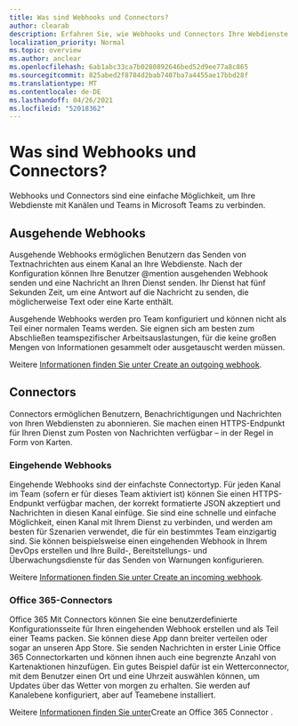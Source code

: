 ```yaml
---
title: Was sind Webhooks und Connectors?
author: clearab
description: Erfahren Sie, wie Webhooks und Connectors Ihre Webdienste mit dem client Teams können.
localization_priority: Normal
ms.topic: overview
ms.author: anclear
ms.openlocfilehash: 6ab1abc33ca7b0280892646bed52d9ee77a8c865
ms.sourcegitcommit: 825abed2f8784d2bab7407ba7a4455ae17bbd28f
ms.translationtype: MT
ms.contentlocale: de-DE
ms.lasthandoff: 04/26/2021
ms.locfileid: "52018362"
---
```

# <a name="what-are-webhooks-and-connectors"></a>Was sind Webhooks und Connectors?

Webhooks und Connectors sind eine einfache Möglichkeit, um Ihre Webdienste mit Kanälen und Teams in Microsoft Teams zu verbinden. 

## <a name="outgoing-webhooks"></a>Ausgehende Webhooks

Ausgehende Webhooks ermöglichen Benutzern das Senden von Textnachrichten aus einem Kanal an Ihre Webdienste. Nach der Konfiguration können Ihre Benutzer @mention ausgehenden Webhook senden und eine Nachricht an Ihren Dienst senden. Ihr Dienst hat fünf Sekunden Zeit, um eine Antwort auf die Nachricht zu senden, die möglicherweise Text oder eine Karte enthält.

Ausgehende Webhooks werden pro Team konfiguriert und können nicht als Teil einer normalen Teams werden. Sie eignen sich am besten zum Abschließen teamspezifischer Arbeitsauslastungen, für die keine großen Mengen von Informationen gesammelt oder ausgetauscht werden müssen.

Weitere [Informationen finden Sie unter Create an outgoing webhook](~/webhooks-and-connectors/how-to/add-outgoing-webhook.md).

## <a name="connectors"></a>Connectors

Connectors ermöglichen Benutzern, Benachrichtigungen und Nachrichten von Ihren Webdiensten zu abonnieren. Sie machen einen HTTPS-Endpunkt für Ihren Dienst zum Posten von Nachrichten verfügbar – in der Regel in Form von Karten.

### <a name="incoming-webhooks"></a>Eingehende Webhooks

Eingehende Webhooks sind der einfachste Connectortyp. Für jeden Kanal im Team (sofern er für dieses Team aktiviert ist) können Sie einen HTTPS-Endpunkt verfügbar machen, der korrekt formatierte JSON akzeptiert und Nachrichten in diesen Kanal einfüge. Sie sind eine schnelle und einfache Möglichkeit, einen Kanal mit Ihrem Dienst zu verbinden, und werden am besten für Szenarien verwendet, die für ein bestimmtes Team einzigartig sind. Sie können beispielsweise einen eingehenden Webhook in Ihrem DevOps erstellen und Ihre Build-, Bereitstellungs- und Überwachungsdienste für das Senden von Warnungen konfigurieren.

Weitere [Informationen finden Sie unter Create an incoming webhook](~/webhooks-and-connectors/how-to/add-incoming-webhook.md).

### <a name="office-365-connectors"></a>Office 365-Connectors

Office 365 Mit Connectors können Sie eine benutzerdefinierte Konfigurationsseite für Ihren eingehenden Webhook erstellen und als Teil einer Teams packen. Sie können diese App dann breiter verteilen oder sogar an unseren App Store. Sie senden Nachrichten in erster Linie Office 365 Connectorkarten und können ihnen auch eine begrenzte Anzahl von Kartenaktionen hinzufügen. Ein gutes Beispiel dafür ist ein Wetterconnector, mit dem Benutzer einen Ort und eine Uhrzeit auswählen können, um Updates über das Wetter von morgen zu erhalten. Sie werden auf Kanalebene konfiguriert, aber auf Teamebene installiert.

Weitere [Informationen finden Sie unter](~/webhooks-and-connectors/how-to/connectors-creating.md)Create an Office 365 Connector .
